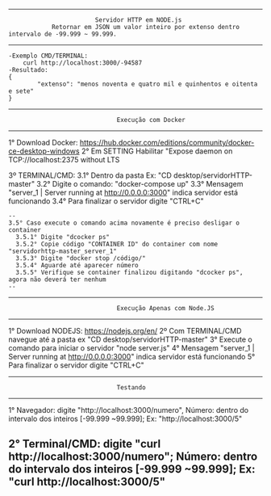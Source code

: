 ---------------------------------------------------------------------------------------------------------------
                            Servidor HTTP em NODE.js
                Retornar em JSON um valor inteiro por extenso dentro intervalo de -99.999 ~ 99.999.
---------------------------------------------------------------------------------------------------------------

    -Exemplo CMD/TERMINAL:
        curl http://localhost:3000/-94587
    -Resultado:
    {
            "extenso": "menos noventa e quatro mil e quinhentos e oitenta e sete"
    }
    
---------------------------------------------------------------------------------------------------------------
                                  Execução com Docker
---------------------------------------------------------------------------------------------------------------
1° Download Docker: https://hub.docker.com/editions/community/docker-ce-desktop-windows
2° Em SETTING Habilitar "Expose daemon on TCP://localhost:2375 without LTS

3º TERMINAL/CMD: 
    3.1° Dentro da pasta Ex: "CD desktop/servidorHTTP-master"
    3.2° Digite o comando: "docker-compose up"
    3.3° Mensagem "server_1  | Server running at http://0.0.0.0:3000" indica servidor está funcionando
    3.4° Para finalizar o servidor digite "CTRL+C"
    
    --
    3.5° Caso execute o comando acima novamente é preciso desligar o container 
      3.5.1° Digite "dcocker ps"
      3.5.2° Copie código "CONTAINER ID" do container com nome "servidorhttp-master_server_1"
      3.5.3° Digite "docker stop /código/"
      3.5.4° Aguarde até aparecer número
      3.5.5° Verifique se container finalizou digitando "dcocker ps", agora não deverá ter nenhum
    --
---------------------------------------------------------------------------------------------------------------
                                  Execução Apenas com Node.JS
---------------------------------------------------------------------------------------------------------------    
1° Download NODEJS: https://nodejs.org/en/
2º Com TERMINAL/CMD navegue até a pasta ex "CD desktop/servidorHTTP-master"
3° Execute o comando para iniciar o servidor "node server.js"
4° Mensagem "server_1  | Server running at http://0.0.0.0:3000" indica servidor está funcionando
5° Para finalizar o servidor digite "CTRL+C"

---------------------------------------------------------------------------------------------------------------
                                  Testando
---------------------------------------------------------------------------------------------------------------
1° Navegador: digite "http://localhost:3000/numero", 
    Número: dentro do intervalo dos inteiros [-99.999 ~99.999];
    Ex: "http://localhost:3000/5" 
    
2° Terminal/CMD: digite "curl http://localhost:3000/numero";
    Número: dentro do intervalo dos inteiros [-99.999 ~99.999];
    Ex: "curl http://localhost:3000/5" 
---------------------------------------------------------------------------------------------------------------
